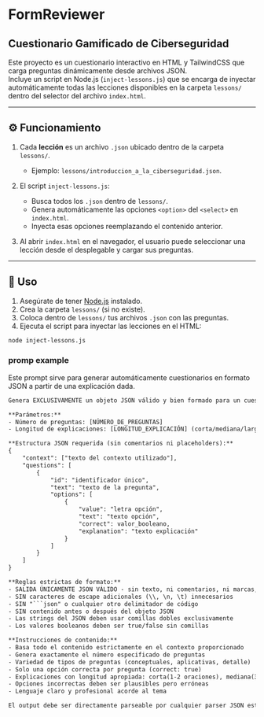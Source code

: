 # FormReviewer

## Cuestionario Gamificado de Ciberseguridad

Este proyecto es un cuestionario interactivo en HTML y TailwindCSS que carga preguntas dinámicamente desde archivos JSON.  
Incluye un script en Node.js (`inject-lessons.js`) que se encarga de inyectar automáticamente todas las lecciones disponibles en la carpeta `lessons/` dentro del selector del archivo `index.html`.

---

## ⚙️ Funcionamiento

1. Cada **lección** es un archivo `.json` ubicado dentro de la carpeta `lessons/`.  
   - Ejemplo: `lessons/introduccion_a_la_ciberseguridad.json`.

2. El script `inject-lessons.js`:
   - Busca todos los `.json` dentro de `lessons/`.
   - Genera automáticamente las opciones `<option>` del `<select>` en `index.html`.
   - Inyecta esas opciones reemplazando el contenido anterior.

3. Al abrir `index.html` en el navegador, el usuario puede seleccionar una lección desde el desplegable y cargar sus preguntas.

---

## 🚀 Uso

1. Asegúrate de tener [Node.js](https://nodejs.org/) instalado.
2. Crea la carpeta `lessons/` (si no existe).
3. Coloca dentro de `lessons/` tus archivos `.json` con las preguntas.
4. Ejecuta el script para inyectar las lecciones en el HTML:

```bash
node inject-lessons.js
```

### promp example

Este prompt sirve para generar automáticamente cuestionarios en formato JSON a partir de una explicación dada.

```txt
Genera EXCLUSIVAMENTE un objeto JSON válido y bien formado para un cuestionario de evaluación, basado en el siguiente contexto: [INSERTAR_CONTEXTO_AQUÍ]

**Parámetros:**
- Número de preguntas: [NÚMERO_DE_PREGUNTAS]
- Longitud de explicaciones: [LONGITUD_EXPLICACIÓN] (corta/mediana/larga)

**Estructura JSON requerida (sin comentarios ni placeholders):**
{
    "context": ["texto del contexto utilizado"],
    "questions": [
        {
            "id": "identificador único",
            "text": "texto de la pregunta",
            "options": [
                {
                    "value": "letra opción",
                    "text": "texto opción",
                    "correct": valor_booleano,
                    "explanation": "texto explicación"
                }
            ]
        }
    ]
}

**Reglas estrictas de formato:**
- SALIDA ÚNICAMENTE JSON VÁLIDO - sin texto, ni comentarios, ni marcas, ni acentos graves
- SIN caracteres de escape adicionales (\\, \n, \t) innecesarios
- SIN "```json" o cualquier otro delimitador de código
- SIN contenido antes o después del objeto JSON
- Las strings del JSON deben usar comillas dobles exclusivamente
- Los valores booleanos deben ser true/false sin comillas

**Instrucciones de contenido:**
- Basa todo el contenido estrictamente en el contexto proporcionado
- Genera exactamente el número especificado de preguntas
- Variedad de tipos de preguntas (conceptuales, aplicativas, detalle)
- Solo una opción correcta por pregunta (correct: true)
- Explicaciones con longitud apropiada: corta(1-2 oraciones), mediana(3-4), larga(5+)
- Opciones incorrectas deben ser plausibles pero erróneas
- Lenguaje claro y profesional acorde al tema

El output debe ser directamente parseable por cualquier parser JSON estándar.

```
